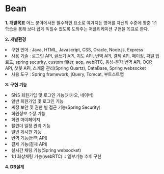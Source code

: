 # Bean

<b>1. 개발목표</b>
  어느 분야에서든 필수적인 요소로 여겨지는 영어를 자신의 수준에 맞춘 1:1 학습을 통해 보다 쉽게 익힐수 있도록 도와주는 어플리케이션 구현을 목표로 한다.

<b>2. 개발환경</b>
  <li>구현 언어 : Java, HTML, Javascript, CSS, Oracle, Node.js, Express</li>
  <li>사용 기술 : 로그인 API, 글쓰기 API, 지도 API, 번역 API, 결제 API, 페이징, 파일 업로드, spring security, custom filter,
                  aop, webRTC, 음성-문자 번역 API, OCR API, 챗봇 API, 스케줄 관리(Spring Quartz), DataBase, Spring websocket</li>
  <li>사용 도구 : Spring framework, jQuery, Tomcat, 부트스트랩</li>
  
<b>3. 구현 기능</b>
  <li>SNS 회원가입 및 로그인 기능(카카오, 네이버)</li>
  <li>일반 회원가입 및 로그인 기능</li>
  <li>계정 보안 및 권한 별 접근 기능(Spring Security)</li>
  <li>회원정보 수정 기능</li>
  <li>회원 마이페이지</li>
  <li>캘린더 일정 관리 기능</li>
  <li>일반 게시판 기능</li>
  <li>번역 기능(번역 API)</li>
  <li>결제 기능(결제 API)</li>
  <li>실시간 채팅 기능(Spring websocket)</li>
  <li>1:1 화상채팅 기능(webRTC) :: 일부기능 추후 구현</li>

<b>4. DB설계</b>
